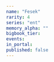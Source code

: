 ```yaml
---
name: "Fesek"
rarity: 4
series: "ent"
memory_alpha: ""
bigbook_tier:
events:
in_portal:
published: false
---
```

